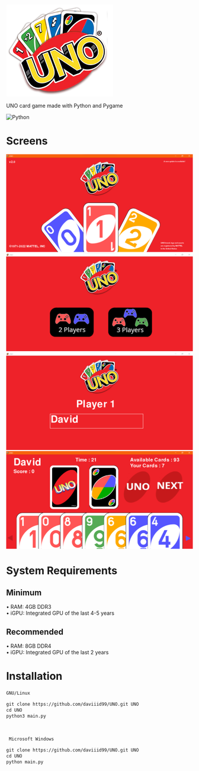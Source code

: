 <img src = "Assets/logo/logo.png">  <br/>

UNO card game made with Python and Pygame


![Python](https://img.shields.io/badge/python-3670A0?style=for-the-badge&logo=python&logoColor=ffdd54) 
<br/>

# Screens

<img src="screens/screen.png">
<img src="screens/screen_2.png">
<img src="screens/screen_3.png">
<img src="screens/screen_4.png">

<br/>


# System Requirements

## Minimum
• RAM: 4GB DDR3<br/>
• iGPU: Integrated GPU of the last 4-5 years

## Recommended
• RAM: 8GB DDR4<br/>
• iGPU: Integrated GPU of the last 2 years

# Installation

```GNU/Linux ```
```
git clone https://github.com/daviiid99/UNO.git UNO
cd UNO
python3 main.py
```
<br/>

``` Microsoft Windows```
```
git clone https://github.com/daviiid99/UNO.git UNO
cd UNO
python main.py
```
